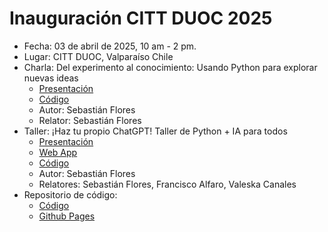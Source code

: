 
# Inauguración CITT DUOC 2025

* Fecha: 03 de abril de 2025, 10 am - 2 pm.
* Lugar: CITT DUOC, Valparaíso Chile
* Charla: Del experimento al conocimiento: Usando Python para explorar nuevas ideas
    * [Presentación](https://sebastiandres.github.io/2025_04_02_citt_inauguracion/charla/slides.html)
    * [Código](https://github.com/sebastiandres/2025_04_02_citt_inauguracion/tree/main/charla)
    * Autor: Sebastián Flores
    * Relator: Sebastián Flores
* Taller: ¡Haz tu propio ChatGPT! Taller de Python + IA para todos
    * [Presentación](https://sebastiandres.github.io/2025_04_02_citt_inauguracion/taller/taller.html)
    * [Web App](https://cittripio.streamlit.app/)
    * [Código](https://github.com/sebastiandres/2025_04_02_citt_inauguracion/tree/main/taller)
    * Autor: Sebastián Flores
    * Relatores: Sebastián Flores, Francisco Alfaro, Valeska Canales
* Repositorio de código:
    * [Código](https://github.com/sebastiandres/2025_04_02_citt_inauguracion)
    * [Github Pages](https://sebastiandres.github.io/2025_04_02_citt_inauguracion/)

